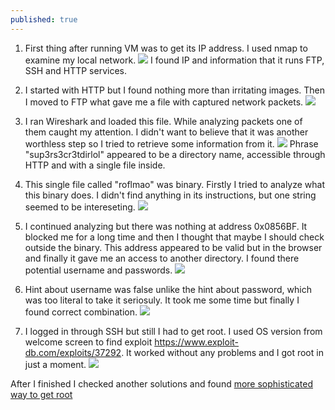 ```yaml
---
published: true
---
```

1. First thing after running VM was to get its IP address. I used nmap to examine my local network.
![]({{site.baseurl}}/images/tr0ll1_1.png)
I found IP and information that it runs FTP, SSH and HTTP services.

2. I started with HTTP but I found nothing more than irritating images. Then I moved to FTP what gave me a file with captured network packets.
![]({{site.baseurl}}/images/tr0ll1_2.png)

3. I ran Wireshark and loaded this file. While analyzing packets one of them caught my attention. I didn't want to believe that it was another worthless step so I tried to retrieve some information from it. 
![]({{site.baseurl}}/images/tr0ll1_3.png)
Phrase "sup3rs3cr3tdirlol" appeared to be a directory name, accessible through HTTP and with a single file inside. 

5. This single file called "roflmao" was binary. Firstly I tried to analyze what this binary does. I didn't find anything in its instructions, but one string seemed to be intereseting. 
![]({{site.baseurl}}/images/tr0ll1_4.png)

6. I continued analyzing but there was nothing at address 0x0856BF. It blocked me for a long time and then I thought that maybe I should check outside the binary. This address appeared to be valid but in the browser and finally it gave me an access to another directory. I found there potential username and passwords.
![]({{site.baseurl}}/images/tr0ll1_5.png)

8. Hint about username was false unlike the hint about password, which was too literal to take it seriosuly. It took me some time but finally I found correct combination.
![]({{site.baseurl}}/images/tr0ll1_6.png)

9. I logged in through SSH but still I had to get root. I used OS version from welcome screen to find exploit https://www.exploit-db.com/exploits/37292. It worked without any problems and I got root in just a moment.
![]({{site.baseurl}}/images/tr0ll1_7.png)
		
        	
            
After I finished I checked another solutions and found [more sophisticated way to get root](http://maep.dk/?id=bac36d54b96621008d5d6dbbfe8a2a64)








 
